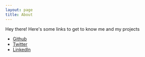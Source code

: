 ```yaml
---
layout: page
title: About
---
```


<p class="message">
  Hey there! Here's some links to get to know me and my projects
</p>

* [Github](http://github.com/tavikukko)
* [Twitter](http://twitter.com/tavikukko)
* [LinkedIn](https://fi.linkedin.com/in/tomitavela)
